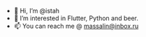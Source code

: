- 👋 Hi, I’m @istah
- 👀 I’m interested in Flutter, Python and beer.
- 📫 You can reach me @ massalin@inbox.ru

